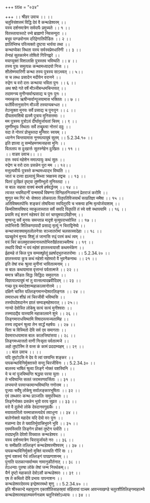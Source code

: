 +++
title = "०३४"

+++
।। श्रीहर उवाच ।। ।।  
चतुस्त्रिंशत्तमं विद्धि देवं वै कन्थडेश्वरम् ।।  
यस्य दर्शनमात्रेण सर्वपापैः प्रमुच्यते ।। १ ।।  
वितस्तायास्तटे रम्ये ब्राह्मणो निवसन्पुरा ।।  
बभूव पाण्डवोनाम दरिद्रेणातिपीडितः ।। २ ।।  
ज्ञातिभिश्च परित्यक्तो दुष्टया भार्यया तथा ।।  
कन्थाप्येका स्थिता यस्य सर्वस्वप्रेमधारिणी ।। ३ ।।  
तेनाहं सुतकामेन तोषितो गिरिगह्वरे ।।  
मयाप्युक्तं विशालाक्षि पुत्रस्तव भविष्यति ।। ४ ।।  
तस्य पुत्रः समुत्पन्नः कन्थामध्यादयो निजः ।।  
शीतोष्णवारिणी कन्था तस्य पुत्रस्य साऽभवत् ।। ५।।  
स च लब्धः प्रसादेन मदीयेन वरानने ।।  
रुद्रेण च वरो दत्तः कन्थाया भविता पुनः ।। ६ ।।  
अथ षष्ठे गते वर्षे मौञ्जीबन्धमचिन्तयत् ।।  
तदामन्त्र्य मुनीन्सर्वान्प्रसाद्य च पुनः पुनः ।।  
नमस्कृत्य ऋषीन्सर्वान्पूजयामास भक्तितः ।। ७ ।।  
फलैर्वित्तानुसारेण मौञ्जी तस्याप्यबन्धत ।।  
तेऽप्युक्ता मुनयः सर्वे प्रसाद्य च पुनःपुन ।। ८ ।।  
दीयतामाशिषो ह्यस्मै पुत्राय मुनिसत्तमाः ।।  
मम पुत्रस्य पुत्रोऽयं दीर्घायुर्जायतां चिरम् ।। ९ ।।  
तूष्णीम्भूयः स्थिताः सर्वे तच्छ्रुत्वा नोत्तरं ददुः ।।  
यदा ते नोत्तरं प्रोचुस्तदा मुनिवरः स्वयम् ।।  
ध्यानेन चिन्तयामास नूनमल्पायुषं सुतम् ।। 5.2.34.१० ।।  
इति ज्ञात्वा तु सम्मोहमगमत्सहसा मुनिः ।।  
विललाप स दुःखार्त्तः सुतस्नेहेन दुःखितः ।। ११ ।।  
।। वाडव उवाच।। ।।  
दत्तः स्वयं महेशेन ममाल्पायुः कथं सुतः ।।  
रुद्रेण च वरो दत्तः प्रसन्नेन पुरा मम ।। १२।।  
मत्तुल्यवीर्यः पुत्रस्ते कन्थामध्याद्भ विष्यति ।।  
जातं च दत्त्वा ह्यल्पायुं मिथ्या त्र्यक्षस्य तद्वचः ।। १३ ।।  
पितरं दुःखितं दृष्ट्वा तूष्णीम्भूतो मुनिस्तदा ।।  
स बालः सहसा वाक्यं बभाषे हर्षवर्द्धनम् ।। १४ ।।  
त्यजत भयमिदानीं यन्ममार्थे विषण्णा विनिहतनिजयत्नं प्रेतराजं करोमि ।।  
शृणुत मम गिरं भोः सेश्वरा लोकपालाः पितृपतिविजयार्थं सत्प्रतिज्ञा ममैषा ।। १५ ।।  
अतिविषमतपोभिः शङ्करं तोषयित्वा स्वपितुरपि च भक्त्या हन्मि मृत्योर्जयाशाम् ।।  
किमतिशयविषाद व्याकुलास्तात सर्वे सपदि पितृपतिं तं स्वे वशे स्थापयामि ।। १६ ।।  
प्रयामि रुद्रं शरणं महेश्वरं देवं वरं चाप्युमयाऽविहीनम् ।।  
शृण्वन्तु सर्वे मुनयः समन्तान्न मादृशे मृत्युपराभवोस्ति ।। १७ ।।  
तपोभिरुग्रैः शितिकण्ठपादौ प्रसाद्य मृत्युं न चिराद्विनेष्ये ।।  
कन्थाजवाक्यामृतलोलनेत्राः सञ्जातरोमां चलसत्स्वदेहाः ।। १८ ।।  
पप्रच्छुरेनं मुनयः शिशुं तं जानासि रुद्रं परमं कथं त्वम् ।।  
वयं चिरं कालमुपासमानास्तपोभिरुग्रैर्व्रतसञ्चयैश्च ।। १९ ।।  
तथापि विद्मो न वयं महेशं ज्ञातस्त्वयासौ कथमर्भकेण ।।  
ईहामहे तं किल पुत्र सम्यक्छ्रोतुं प्रहर्षाद्भुतजातरोमाः ।। 5.2.34.२० ।।  
ज्ञातस्त्वया कुत्र कथं महेशो महेश्वरो वै भुवनैकनाथः ।। २१ ।।  
इति तेषां वचः श्रुत्वा मुनीनां भावितात्मनाम् ।।  
स बालः कथयामास वृत्तान्तं पर्वतात्मजे ।। २२ ।।  
ममात्र क्रीडतः सिद्धः सिद्धिदः समुपागतः ।।  
विज्ञायाल्पायुषं मां तु वात्सल्यादब्रवीदिदम् ।। २३ ।।  
गच्छ पुत्र ममादेशान्महाकालवनोत्तमे ।।  
दक्षिणे चास्ति यल्लिङ्गमानन्देश्वरलिङ्गतः ।। २४ ।।  
तमाराधय शीघ्रं त्वं चिरजीवी भविष्यसि ।।  
तस्योपदेशदानेन ज्ञातं सम्यङ्महेश्वरात् ।। २५।।  
नान्यो देवोस्ति लोकेषु सत्यं सत्यं मुनीश्वराः ।।  
तस्मादद्यैव यास्यामि महाकालवने शुभे ।। २६ ।।  
लिङ्गमाराधयिष्यामि विषादस्त्यज्यतामिह ।।  
तस्य तद्वचनं श्रुत्वा तेन सार्द्धं महर्षयः ।। २७ ।।  
पिता च विस्मितो देवि सर्व एव समागताः ।।  
देवमाराधयामास बालः कालजिघांसया।। २८ ।।  
लिङ्गमध्यात्ततो वाणी निःसृता पर्वतात्मजे ।।  
अहो तुष्टोस्मि ते वत्स कं कामं प्रददाम्यहम् ।। २९ ।।  
।। बाल उवाच ।। ।।  
यदि तुष्टोऽसि मे देव ये त्वां पश्यन्ति शङ्कर ।।  
पापकन्थाविनिर्मुक्तास्ते सन्तु चिरजीविनः ।। 5.2.34.३० ।।  
बालस्य भाषितं श्रुत्वा लिङ्गे नोक्तं यशस्विनि ।।  
ये च मां पूजयिष्यन्ति श्रद्धया परया युताः ।।  
ते भविष्यन्ति सततं जरामरणवर्जिताः ।। ३१ ।।  
लप्स्यन्ते परमान्कामान्भविष्यन्ति गणोत्तम ।।  
पूज्याः सर्वेषु लोकेषु सर्वालङ्कारभूषिताः ।। ३२ ।।  
एवं लब्धवरः कन्थः प्राञ्जलिः समुपस्थितः ।।  
लिङ्गेनोक्तः प्रसन्नेन भूयो वरय सुव्रत ।। ३३ ।।  
वरो वै दुर्लभो लोके देवदानवगुह्यकैः ।।  
मयावतारितो यस्मान्नास्त्यदेयं तवाधुना ।। ३४ ।।  
बालेनोक्तो महादेव यदि देयो वरः पुनः ।।  
मन्नाम्ना देव ते ख्यातिर्भूयात्त्रिभुवने भुवि ।। ३५ ।।  
एवमस्त्विति लिङ्गेन प्रोक्तं तुष्टेन पार्वति ।।  
तदाप्रभृति देवेशो विख्यातः कन्थडेश्वरः ।।  
यस्य दर्शनमात्रेण चिरायुर्जायते नरः ।। ३६ ।।  
यः समीक्षति तल्लिङ्गं कन्थडेश्वरमीश्वरम् ।। ३७ ।।  
पापकन्थाविनिर्मुक्तो मुक्तिं यास्यति गौरि सः ।।  
पुण्यं यशस्यं गेयं तल्लिङ्गं पापप्रणाशनम् ।।  
पुनाति पातकान्सर्वान्मम नामानुकीर्तनात् ।। ३८ ।।  
तेऽधन्याः पुरुषा लोके तेषां जन्म निरर्थकम्।।  
यैर्न दृष्टो महाकाले देवोऽसौ कन्थडेश्वरः ।। ३९ ।।  
एष ते कथितो देवि प्रभावः पापनाशनः ।।  
कन्थडेश्वरदेवस्य इन्द्रेश्वरमथो शृणु ।। 5.2.34.४० ।।  
इति श्रीस्कान्दे महापुराण एकाशीतिसाहस्र्यां संहितायां पञ्चम आवन्त्यखण्डे चतुरशीतिलिङ्गमाहात्म्ये कन्थडेश्वरमाहात्म्यवर्णनन्नाम चतुस्त्रिंशोऽध्यायः ।। ३४ ।।